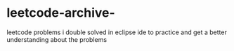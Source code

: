 # leetcode-archive-
leetcode problems i double solved in eclipse ide to practice and get a better understanding about the problems 
